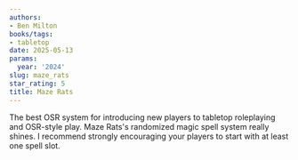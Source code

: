 ```yaml
---
authors:
- Ben Milton
books/tags:
- tabletop
date: 2025-05-13
params:
  year: '2024'
slug: maze_rats
star_rating: 5
title: Maze Rats
---
```


The best OSR system for introducing new players to tabletop roleplaying and OSR-style play. Maze Rats's randomized magic spell system really shines. I recommend strongly encouraging your players to start with at least one spell slot.

<!--more-->